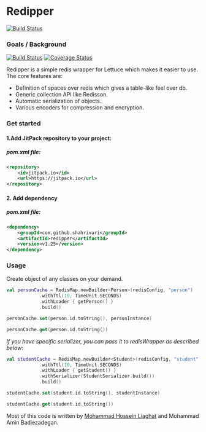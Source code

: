 # Redipper

[![Build Status](https://travis-ci.org/shahrivari/redipper.svg?branch=master)](https://travis-ci.org/shahrivari/redipper)

### Goals / Background

[![Build Status](https://travis-ci.org/shahrivari/redipper.svg?branch=master)](https://travis-ci.org/shahrivari/redipper) [![Coverage Status](https://coveralls.io/repos/github/shahrivari/redipper/badge.svg?branch=master)](https://coveralls.io/github/shahrivari/redipper?branch=master)

Redipper is a simple redis wrapper for Lettuce which makes it easier to use. The core features are:

* Definition of spaces over redis which gives a table-like feel over db.
* Generic collection API like Redisson.
* Automatic serialization of objects.
* Various encoders for compression and encryption.

### Get started

#### 1.Add JitPack repository to your project:

##### *pom.xml* file:
```xml
<repository>
    <id>jitpack.io</id>
    <url>https://jitpack.io</url>
</repository>
```

#### 2. Add dependency

##### *pom.xml* file:
```xml
<dependency>
    <groupId>com.github.shahrivari</groupId>
    <artifactId>redipper</artifactId>
    <version>v1.25</version>
</dependency>
```

### Usage
Create object of any classes on your demand.

```kotlin
val personCache = RedisMap.newBuilder<Person>(redisConfig, "person")
            .withTtl(10, TimeUnit.SECONDS)
            .withLoader { getPerson() }
            .build()

personCache.set(person.id.toString(), personInstance)

personCache.get(person.id.toString())            
```

_If you have specific serializer, you can pass it to redisWrapper as described below_:

```kotlin
val studentCache = RedisMap.newBuilder<Student>(redisConfig, "student")
            .withTtl(10, TimeUnit.SECONDS)
            .withLoader { getStudent() }
            .withSerializer(StudentSerializer.build())
            .build()

studentCache.set(student.id.toString(), studentInstance)

studentCache.get(student.id.toString())            
```


Most of this code is written by [Mohammad Hossein Liaghat](https://github.com/MoHoLiaghat) and
 Mohammad Amin Badiezadegan.
